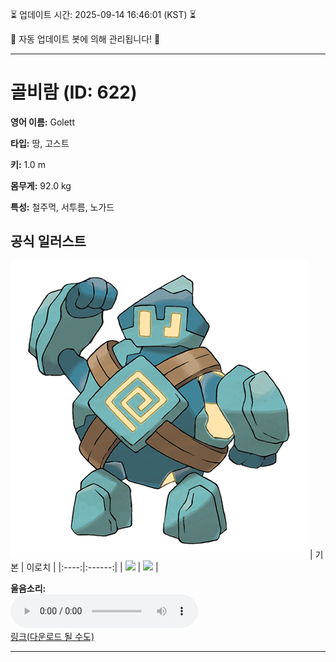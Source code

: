 
⏳ 업데이트 시간: 2025-09-14 16:46:01 (KST) ⏳

🤖 자동 업데이트 봇에 의해 관리됩니다! 🤖

---

# 골비람 (ID: 622)
**영어 이름:** Golett

**타입:** 땅, 고스트

**키:** 1.0 m

**몸무게:** 92.0 kg

**특성:** 철주먹, 서투름, 노가드

## 공식 일러스트
![](https://raw.githubusercontent.com/PokeAPI/sprites/master/sprites/pokemon/other/official-artwork/622.png)
| 기본 | 이로치 |
|:----:|:------:|
| <img src="http://play.pokemonshowdown.com/sprites/ani/golett.gif" width="200"> | <img src="http://play.pokemonshowdown.com/sprites/ani-shiny/golett.gif" width="200"> |

**울음소리:**<br><audio controls src="https://raw.githubusercontent.com/PokeAPI/cries/main/cries/pokemon/latest/622.ogg"></audio><br> [링크(다운로드 될 수도)](https://raw.githubusercontent.com/PokeAPI/cries/main/cries/pokemon/latest/622.ogg)


---
